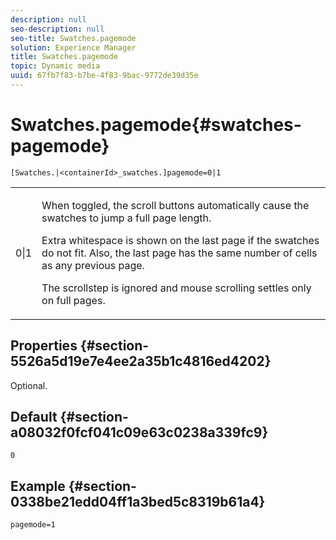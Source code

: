 ```yaml
---
description: null
seo-description: null
seo-title: Swatches.pagemode
solution: Experience Manager
title: Swatches.pagemode
topic: Dynamic media
uuid: 67fb7f83-b7be-4f83-9bac-9772de39d35e
---
```


# Swatches.pagemode{#swatches-pagemode}

 `[Swatches.|<containerId>_swatches.]pagemode=0|1`

<table id="table_52306D2150BC4EE2BD4CE4C718E96CC0"> 
 <tbody> 
  <tr> 
   <td colname="col1"> <p> <span class="codeph"> 0|1 </span> </p> </td> 
   <td colname="col2"> <p> When toggled, the scroll buttons automatically cause the swatches to jump a full page length. </p> <p>Extra whitespace is shown on the last page if the swatches do not fit. Also, the last page has the same number of cells as any previous page. </p> <p>The scrollstep is ignored and mouse scrolling settles only on full pages. </p> </td> 
  </tr> 
 </tbody> 
</table>

## Properties {#section-5526a5d19e7e4ee2a35b1c4816ed4202}

Optional.

## Default {#section-a08032f0fcf041c09e63c0238a339fc9}

`0`

## Example {#section-0338be21edd04ff1a3bed5c8319b61a4}

`pagemode=1` 
